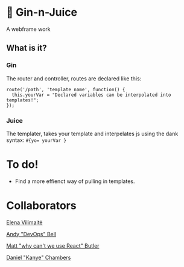 # :tropical_drink: Gin-n-Juice
A webframe work 

## What is it?

### Gin
The router and controller, routes are declared like this: 

```
route('/path', 'template name', function() {
  this.yourVar = "Declared variables can be interpolated into templates!";
});
```

### Juice
The templater, takes your template and interpelates js using the dank syntax:
``` #{yo= yourVar } ``` 

# To do!

- Find a more effienct way of pulling in templates.

# Collaborators
[Elena Vilimaitė](https://github.com/elena-vi)

[Andy "DevOps" Bell](https://github.com/andy-bell)

[Matt "why can't we use React" Butler](https://github.com/mbutlerw)

[Daniel "Kanye" Chambers](https://github.com/danielschambers)